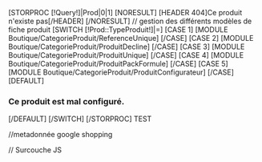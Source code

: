 
<div class="FicheProduit">
    [STORPROC [!Query!]|Prod|0|1]
        [NORESULT]
        			[HEADER 404]Ce produit n'existe pas[/HEADER]
        [/NORESULT]
        // gestion des différents modèles de fiche produit
        [SWITCH [!Prod::TypeProduit!]|=]
            [CASE 1]
                [MODULE Boutique/CategorieProduit/ReferenceUnique]
            [/CASE]
            [CASE 2]
                [MODULE Boutique/CategorieProduit/ProduitDecline]
            [/CASE]
            [CASE 3]
                [MODULE Boutique/CategorieProduit/ProduitUnique]
            [/CASE]
            [CASE 4]
                [MODULE Boutique/CategorieProduit/ProduitPackFormule]
            [/CASE]
            [CASE 5]
                [MODULE Boutique/CategorieProduit/ProduitConfigurateur]
            [/CASE]
            [DEFAULT]
                <h3 class="alert alert-danger">Ce produit est mal configuré.</h3>
            [/DEFAULT]
        [/SWITCH]
    [/STORPROC]
    TEST
</div>

//metadonnée google shopping
<div itemscope itemtype="http://schema.org/Product" style="display:none;">
    <span itemprop="name">[!Prod::Nom!]</span>
    <span itemprop="logo">[!Prod::Image!]</span>
    <span itemprop="description">[!Prod::Description!]</span>
    <span itemprop="url">[!Prod::getUrl()!]</span>

    <div itemprop="offers" itemscope itemtype="http://schema.org/Offer">
        <meta itemprop="priceCurrency" content="EUR" />€
        <span itemprop="price">[!Prod::Tarif!]</span>
        <meta itemprop="itemCondition" itemtype="http://schema.org/OfferItemCondition" content="http://schema.org/NewCondition"/>New
        [IF [!Prod::StockReference!]]
        <meta itemprop="availability" content="http://schema.org/InStock"/>Available online
        [/IF]
    </div>
</div>

// Surcouche JS
<script type="text/javascript">

$(document).ready(function () {
    VerifieSelection ();
    $('#FicheProduit').submit(function(e) {
                e.preventDefault();
                console.log('ajout au panier');
                // on vérifie qu'on a sélectionné le produit que l'on voulait acheté
                var sel = $('.CalculPrix');
                var req = {};
                var initI=0;
                //On va chercher tous les combos et radios d'attributs
                $(sel).each(function (index,item){
                    var attribut = $(item).attr('name');
                    var valeurattribut = -1;
                    var attributclass = $(item).attr('class');
                    initI=1;
                    switch ($(item).attr('type')){
                        case "radio":
                            if ($(item).is(":checked")){
                                valeurattribut = $(item).val();
                                //On stocke les informations dans le tableau de requete
                                req[attribut] = valeurattribut;
                            }
                            break;
                        default:
                            valeurattribut = $(item).val();
                            //On stocke les informations dans le tableau de requete
                            req[attribut] = valeurattribut;
                            break;
                    }
                });
                //On boucle sur req si une valeur est égale à -1 on sort
                for (var i in req){
                    if (req[i]==-1) {
                        console.log("Merci de sélectionner les attributs nécessaires avant d'ajouter au panier ");
                        toastr.warning("Merci de sélectionner les attributs nécessaires avant d'ajouter au panier ");
                        e.preventDefault();
                        return;
                    }
                };
                if (!(i)&& initI==1) {
                    console.log("Merci de sélectionner les attributs nécessaires avant d'ajouter au panier ");
                    toastr.warning("Merci de sélectionner les attributs nécessaires avant d'ajouter au panier ");
                    e.preventDefault();
                    return;
                }

                // GESTION DES CHOIX PACKS
                if ( $('#PackType').val()=='4') {
                    var sel = $('.PackChoix');
                    initI=1;
                    //On va chercher tous les choix du pack
                    $(sel).each(function (index,item){
                        if ($(item).val() =="") {
                            initI=0;
                        }
                    });
                    if (initI==0) {
                        console.log("Merci de choisir tous les produits de votre formule");
                        toastr.warning("Merci de choisir tous les produits de votre formule");
                        e.preventDefault();
                        return;

                    }
                    e.preventDefault();
                }
                if ( $('#PackType').val()=='5') {
                    var champ='';initI=1;
                    [STORPROC Boutique/Produit/[!Prod::Id!]/ConfigPack/Options=0&ChoixObligatoire=1|Cpk]
                    Champ='#PackChoix-'+[!Cpk::Id!];
                    if ($(Champ).val() =="") {
                        initI=0;
                    }
                    [/STORPROC]
                    if (initI==0) {
                        console.log("Merci de choisir toutes les parties de votre carte personnalisable");
                        toastr.warning("Merci de choisir toutes les parties de votre carte personnalisable");
                        e.preventDefault();
                        return;

                    }
                    e.preventDefault();
                }
                var LaQte = $('#Qte').val();
                var LaRef= $('[name=Reference]').val();
                $('#myModalLabel').html("");

                console.log('on fait la requete');
                $.ajax({
                    type: "POST",
                    url: "/Boutique/Produit/PopupPanier.htrc",
                    dataType: "html",
                    success: function (msg) {
                        $('#lemodal').find('.modal-body').html(msg);
                        $('#lemodal').modal('show');
                    },
                    data: {
                        Qte:LaQte,
                        Reference:LaRef
                        ,config:{
                                [STORPROC Boutique/Produit/[!Prod::Id!]/ConfigPack|Cpk|||Ordre|ASC]
                [IF [!Pos!]>1],[/IF][!Cpk::Id!]:$('#PackChoix-[!Cpk::Id!]').val()
                        [/STORPROC]
            }
            ,options:{
        [!F:=0!]
        [STORPROC Boutique/Produit/[!Prod::Id!]/ConfigPack|Cpk|||Ordre|ASC]
        [STORPROC Boutique/Produit/[!Prod::Id!]/ConfigPack/[!Cpk::Id!]/Options|Opt|||Ordre|ASC]
        [IF [!F!]],[/IF]
        [SWITCH [!Opt::TypeOptions!]|=]
        [CASE 5]
        '[!Cpk::Id!]_[!Opt::Id!]':$('.OptionsChoix-[!Cpk::Id!]-[!Opt::Id!]').filter(':checked').val()
                [/CASE]
        [CASE 4]
        '[!Cpk::Id!]_[!Opt::Id!]':$('#OptionsChoix-[!Cpk::Id!]-[!Opt::Id!]').val()
                [/CASE]
        [DEFAULT]
        '[!Cpk::Id!]_[!Opt::Id!]':$('#OptionsChoix-[!Cpk::Id!]-[!Opt::Id!]').val()
                [/DEFAULT]
        [/SWITCH]

        [!F+=1!]
                [/STORPROC]
        [/STORPROC]
    }
}
});



});

});


function VerifieSelection () {
    //initialisation
    var sel = $('.CalculPrix');
    var req = {};

    //On va chercher tous les combos et radios d'attributs
    sel.each(function (index,item){
        var attribut = $(item).attr('name');
        var valeurattribut = -1;
        var attributclass = $(item).attr('class');
        switch ($(item).attr('type')){
            case "radio":
                if ($(item).is(":checked")){
                    valeurattribut = $(item).attr('value');
                    //On stocke les informations dans le tableau de requete
                    req[attribut] = valeurattribut;
                }
                break;
            default:
                valeurattribut = $(item).val();
                //On stocke les informations dans le tableau de requete
                req[attribut] = valeurattribut;
                break;
        }
    });
    //On boucle sur req si une valeur est égale à -1 on sort
    for (var i in req){
        if (req[i]==-1)return;
    };

    //On va chercher la quantite
    req.quantite = $('#Qte').val();
    // Desactive le bouton ajouter au panier tant qu'on a pas le retour JSON
    if($('#AchatAjouterPanier') != null){
        $('#AchatAjouterPanier').addClass('Disabled');
        $('#AchatAjouterPanier').attr('disabled','disabled');
    }

    //On execute la requete
    var r = $.getJSON('/Boutique/Produit/[!Prod::Id!]/getTarif.json',req)
            .fail(function (){
                toastr.error('probleme de connexion');
            })
            .done (function(json){
        //mettre à jour le champ tarif
        if (json.price!=0&&json.price!=undefined) {
            $('#tarif').html(json.price+' €');
        }
        // si on est dans configurateur de carte, afficher le prix à l'unité
        if ( $('#PackType').val()=='5') {
            $('#tarifunite').html("soit "+ json.priceUnit+" € l unité");

        }
        if($('#promo')==1) $('#tarifNonPromo').css('display', 'block');
        else {
            if($('#tarifNonPromo') != null) $('#tarifNonPromo').css('display', 'none');
        }
        if($('#tarifvisible') != null) $('#tarifvisible').css('display', 'none');

        $('#Reference').val(json.reference);


        //reactive le bouton ajouter au panier
        if($('#AchatAjouterPanier') != null && parseInt(json.StockAvailable)==1){
            $('#AchatAjouterPanier').unbind('click');
            $('#AchatAjouterPanier').removeClass('Disabled');
            $('#AchatAjouterPanier').removeAttr("disabled");
        }else if ($('#AchatAjouterPanier') != null){
            //on supprime tout evenement de click
            $('#AchatAjouterPanier').unbind('click');
            $('#AchatAjouterPanier').removeAttr("disabled");
            $('#AchatAjouterPanier').click(function (e){
                e.preventDefault();
                toastr.error('stock insuffisant pour ce produit.');
            });

        }
    });
}


function CalculQte2(PlusMoins,Type) {
    var Quantite= parseInt($('#Qte').val());
    var total= Quantite+parseFloat(PlusMoins);
    $('#Qte').val(total);
    if (total < 1) $('#Qte').val(1);
    if (Type==5&&total<25) $('#Qte').val(25);
    VerifieSelection ();
}


function CalculQte (PlusMoins,Type) {
    var sel = $('.CalculPrix');
    var req = {};
    var initI=0;
    var Quantite= parseInt($('#Qte').val());
    var total= Quantite+parseFloat(PlusMoins);
    $('#Qte').val(total);
    if (total < 1) $('#Qte').val(1);
    if (Type==5&&total<25) $('#Qte').val(25);

    // GESTION DES CHOIX PACKS
    if ( $('#PackType').val()=='4') {
        var sel = $('.PackChoix');
        initI=1;
        //On va chercher tous les choix du pack
        $(sel).each(function (index,item){
            if ($(item).val() =="") {
                initI=0;
            }
        });
        if (initI==0) {
            toastr.warning("Merci de choisir tous les produits de votre formule");
            return;

        }
    }
    if ( $('#PackType').val()=='5') {
        var champ='';initI=1;
        [STORPROC Boutique/Produit/[!Prod::Id!]/ConfigPack/Options=0&ChoixObligatoire=1|Cpk]
        Champ='#PackChoix-'+[!Cpk::Id!];
        if ($(Champ).val() =="") {
            initI=0;
        }
        [/STORPROC]

    }
    var LaQte = $('#Qte').val();
    var LaRef= $('#Reference').val();
    $('#myModalLabel').html("");


    $.ajax({
        type: "POST",
        url: "/Boutique/Produit/[!Prod::Id!]/getTarif.json",
        dataType: "json",
        success: function (json) {
            //mettre à jour le champ tarif
            if (json.price!=0&&json.price!=undefined) {
                $('#tarif').html(json.price+' €');
            }
            // si on est dans configurateur de carte, afficher le prix à l'unité
            if ( $('#PackType').val()=='5') {
                $('#tarifunite').html("soit "+ json.priceUnit+" € l unité");

            }
            if($('#promo')==1) $('#tarifNonPromo').css('display', 'block');
            else {
                if($('#tarifNonPromo') != null) $('#tarifNonPromo').css('display', 'none');
            }
            if($('#tarifvisible') != null) $('#tarifvisible').css('display', 'none');

            $('#Reference').val(json.reference);


            //reactive le bouton ajouter au panier
            if($('#AchatAjouterPanier') != null && parseInt(json.StockAvailable)==1){
                $('#AchatAjouterPanier').unbind('click');
                $('#AchatAjouterPanier').removeClass('Disabled');
                $('#AchatAjouterPanier').removeAttr("disabled");
            }else if ($('#AchatAjouterPanier') != null){
                //on supprime tout evenement de click
                $('#AchatAjouterPanier').unbind('click');
                $('#AchatAjouterPanier').removeAttr("disabled");
                $('#AchatAjouterPanier').click(function (e){
                    //	e.preventDefault();
                    toastr.error('stock insuffisant pour ce produit.');
                });

            }
        },
        data: {
            quantite:LaQte,
            Reference:LaRef,
            req : req
            ,config:{
                    [STORPROC Boutique/Produit/[!Prod::Id!]/ConfigPack|Cpk|||Ordre|ASC]
    [IF [!Pos!]>1],[/IF][!Cpk::Id!]:$('#PackChoix-[!Cpk::Id!]').val()
            [/STORPROC]
}
,options:{
    [!F:=0!]
    [STORPROC Boutique/Produit/[!Prod::Id!]/ConfigPack|Cpk|||Ordre|ASC]
    [STORPROC Boutique/Produit/[!Prod::Id!]/ConfigPack/[!Cpk::Id!]/Options|Opt|||Ordre|ASC]
    [IF [!F!]],[/IF]
    [SWITCH [!Opt::TypeOptions!]|=]
    [CASE 5]
    '[!Cpk::Id!]_[!Opt::Id!]':$('.OptionsChoix-[!Cpk::Id!]-[!Opt::Id!]').filter(':checked').val()
            [/CASE]
    [CASE 4]
    '[!Cpk::Id!]_[!Opt::Id!]':$('#OptionsChoix-[!Cpk::Id!]-[!Opt::Id!]').val()
            [/CASE]
    [DEFAULT]
    '[!Cpk::Id!]_[!Opt::Id!]':$('#OptionsChoix-[!Cpk::Id!]-[!Opt::Id!]').val()
            [/DEFAULT]
    [/SWITCH]

    [!F+=1!]
            [/STORPROC]
    [/STORPROC]
}
}
});

}






</script>